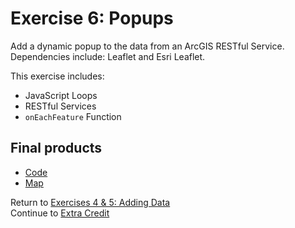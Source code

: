 # Exercise 6: Popups  
Add a dynamic popup to the data from an ArcGIS RESTful Service. Dependencies include: Leaflet and Esri Leaflet.   

This exercise includes:  
* JavaScript Loops  
* RESTful Services  
* `onEachFeature` Function  

## Final products  
* [Code](../../tree/gh-pages/Solutions/Exercise-6_Popups)  
* [Map](http://geospatialem.github.io/getting-started-with-leaflet/Solutions/Exercise-6_Popups/index.html)  


Return to [Exercises 4 & 5: Adding Data](Exercise_4-5_Adding-Data.md)  
Continue to [Extra Credit](Extra-Credit.md)  
